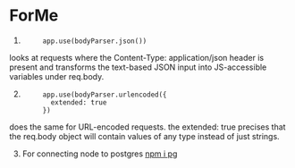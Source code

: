 # ForMe

1.          app.use(bodyParser.json()) 

looks at requests where the Content-Type: application/json header is present and transforms the text-based JSON input into JS-accessible variables under req.body.

2.          app.use(bodyParser.urlencoded({
              extended: true
            }) 

does the same for URL-encoded requests. the extended: true precises that the req.body object will contain values of any type instead of just strings.

3. For connecting node to postgres [npm i pg](https://node-postgres.com/)
